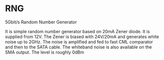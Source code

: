 # RNG
5Gbit/s Random Number Generator

It is simple random number generator based on 20mA Zener diode. It is supplied from 12V.
The Zener is biased with 24V/20mA and generates white noise up to 2GHz.
The noise is amplified and fed to fast CML comparator and then to the SATA cable.
The whiteband noise is also available on the SMA output. The level is roughly 0dBm
